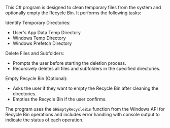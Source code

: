 This C# program is designed to clean temporary files from the system and optionally empty the Recycle Bin. It performs the following tasks:

Identify Temporary Directories:

- User's App Data Temp Directory
- Windows Temp Directory
- Windows Prefetch Directory

Delete Files and Subfolders:

- Prompts the user before starting the deletion process.
- Recursively deletes all files and subfolders in the specified directories.

Empty Recycle Bin (Optional):

- Asks the user if they want to empty the Recycle Bin after cleaning the directories.
- Empties the Recycle Bin if the user confirms.

The program uses the `SHEmptyRecycleBin` function from the Windows API for Recycle Bin operations and includes error handling with console output to indicate the status of each operation.
